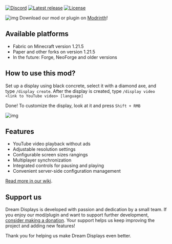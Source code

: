[![Discord](https://img.shields.io/discord/1389303074807353444?label=Discord&logo=discord&style=flat)](https://discord.gg/ydttK689Wg)
[![Latest release](https://img.shields.io/github/release/FrogdreamStudios/displays.svg)](https://github.com/FrogdreamStudios/displays/releases/latest)
[![License](https://img.shields.io/github/license/FrogdreamStudios/displays)](https://github.com/FrogdreamStudios/displays/blob/master/LICENSE)

![img](https://i.imgur.com/qMsgLB9.png)
Download our mod or plugin on [Modrinth](https://modrinth.com/mod/dreamdisplays)!

## Available platforms
- Fabric on Minecraft version 1.21.5
- Paper and other forks on version 1.21.5
- In the future: Forge, NeoForge and older versions

## How to use this mod?
Set up a display using black concrete, select it with a diamond axe, and type `/display create`. After the display is created, type `/display video <link to YouTube video> [language]`

Done! To customize the display, look at it and press `Shift + RMB`

![img](https://i.imgur.com/VvkgLaS.png)

## Features
- YouTube video playback without ads
- Adjustable resolution settings
- Configurable screen sizes rangings
- Multiplayer synchronization
- Integrated controls for pausing and playing
- Convenient server-side configuration management

[Read more in our wiki](https://github.com/FrogdreamStudios/displays/wiki).

## Support us
Dream Displays is developed with passion and dedication by a small team. If you enjoy our mod/plugin and want to support further development, [consider making a donation](https://www.patreon.com/c/frogdreamstudios/membership). Your support helps us keep improving the project and adding new features!

Thank you for helping us make Dream Displays even better.
